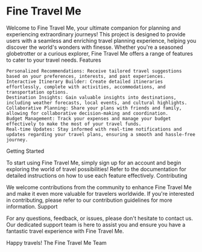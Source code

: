 # Fine Travel Me

Welcome to Fine Travel Me, your ultimate companion for planning and experiencing extraordinary journeys! This project is designed to provide users with a seamless and enriching travel planning experience, helping you discover the world's wonders with finesse. Whether you're a seasoned globetrotter or a curious explorer, Fine Travel Me offers a range of features to cater to your travel needs.
Features

    Personalized Recommendations: Receive tailored travel suggestions based on your preferences, interests, and past experiences.
    Interactive Itinerary Builder: Create detailed itineraries effortlessly, complete with activities, accommodations, and transportation options.
    Destination Insights: Gain valuable insights into destinations, including weather forecasts, local events, and cultural highlights.
    Collaborative Planning: Share your plans with friends and family, allowing for collaborative decision-making and coordination.
    Budget Management: Track your expenses and manage your budget effectively to make the most of your travel funds.
    Real-time Updates: Stay informed with real-time notifications and updates regarding your travel plans, ensuring a smooth and hassle-free journey.

Getting Started

To start using Fine Travel Me, simply sign up for an account and begin exploring the world of travel possibilities! Refer to the documentation for detailed instructions on how to use each feature effectively.
Contributing

We welcome contributions from the community to enhance Fine Travel Me and make it even more valuable for travelers worldwide. If you're interested in contributing, please refer to our contribution guidelines for more information.
Support

For any questions, feedback, or issues, please don't hesitate to contact us. Our dedicated support team is here to assist you and ensure you have a fantastic travel experience with Fine Travel Me.

Happy travels!
The Fine Travel Me Team
